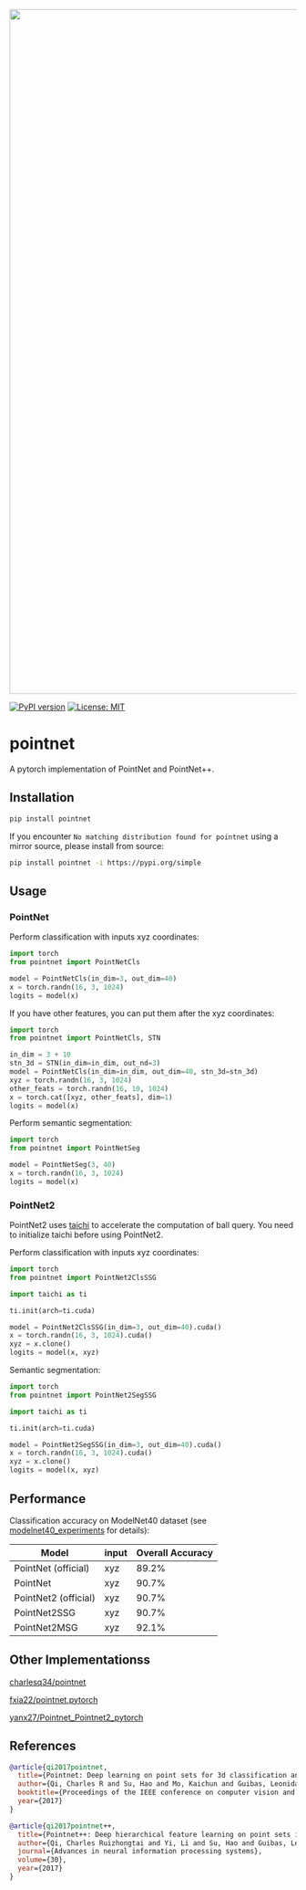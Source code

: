 <img src="./pointnet.jpg" width="1200px"></img>

[![PyPI version](https://badge.fury.io/py/pointnet.svg)](https://badge.fury.io/py/pointnet)
[![License: MIT](https://img.shields.io/badge/License-MIT-yellow.svg)](https://opensource.org/licenses/MIT)

# pointnet

A pytorch implementation of PointNet and PointNet++.

## Installation

```bash
pip install pointnet
```

If you encounter `No matching distribution found for pointnet` using a mirror source, please install from source:

```bash
pip install pointnet -i https://pypi.org/simple
```

## Usage

### PointNet

Perform classification with inputs xyz coordinates:

```python
import torch
from pointnet import PointNetCls

model = PointNetCls(in_dim=3, out_dim=40)
x = torch.randn(16, 3, 1024)
logits = model(x)
```

If you have other features, you can put them after the xyz coordinates:

```python
import torch
from pointnet import PointNetCls, STN

in_dim = 3 + 10
stn_3d = STN(in_dim=in_dim, out_nd=3)
model = PointNetCls(in_dim=in_dim, out_dim=40, stn_3d=stn_3d)
xyz = torch.randn(16, 3, 1024)
other_feats = torch.randn(16, 10, 1024)
x = torch.cat([xyz, other_feats], dim=1)
logits = model(x)
```

Perform semantic segmentation:

```python
import torch
from pointnet import PointNetSeg

model = PointNetSeg(3, 40)
x = torch.randn(16, 3, 1024)
logits = model(x)
```

### PointNet2

PointNet2 uses [taichi](https://github.com/taichi-dev/taichi) to accelerate the computation of ball query. You need to
initialize taichi before using PointNet2.

Perform classification with inputs xyz coordinates:

```python
import torch
from pointnet import PointNet2ClsSSG

import taichi as ti

ti.init(arch=ti.cuda)

model = PointNet2ClsSSG(in_dim=3, out_dim=40).cuda()
x = torch.randn(16, 3, 1024).cuda()
xyz = x.clone()
logits = model(x, xyz)
```

Semantic segmentation:

```python
import torch
from pointnet import PointNet2SegSSG

import taichi as ti

ti.init(arch=ti.cuda)

model = PointNet2SegSSG(in_dim=3, out_dim=40).cuda()
x = torch.randn(16, 3, 1024).cuda()
xyz = x.clone()
logits = model(x, xyz)
```

## Performance

Classification accuracy on ModelNet40 dataset (see [modelnet40_experiments](
https://github.com/kentechx/modelnet40_experiments) for details):

| Model                | input | Overall Accuracy |
|----------------------|-------|------------------|
| PointNet (official)  | xyz   | 89.2%            |
| PointNet             | xyz   | 90.7%            |
| PointNet2 (official) | xyz   | 90.7%            |
| PointNet2SSG         | xyz   | 90.7%            |
| PointNet2MSG         | xyz   | 92.1%            |

## Other Implementationss

[charlesq34/pointnet](https://github.com/charlesq34/pointnet)

[fxia22/pointnet.pytorch](https://github.com/fxia22/pointnet.pytorch)

[yanx27/Pointnet_Pointnet2_pytorch](https://github.com/yanx27/Pointnet_Pointnet2_pytorch)

## References

```bibtex
@article{qi2017pointnet,
  title={Pointnet: Deep learning on point sets for 3d classification and segmentation},
  author={Qi, Charles R and Su, Hao and Mo, Kaichun and Guibas, Leonidas J},
  booktitle={Proceedings of the IEEE conference on computer vision and pattern recognition},
  year={2017}
}
```

```bibtex
@article{qi2017pointnet++,
  title={Pointnet++: Deep hierarchical feature learning on point sets in a metric space},
  author={Qi, Charles Ruizhongtai and Yi, Li and Su, Hao and Guibas, Leonidas J},
  journal={Advances in neural information processing systems},
  volume={30},
  year={2017}
}
```
